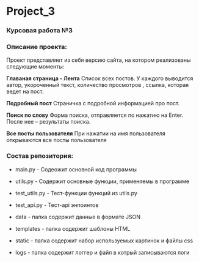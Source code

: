 # Project_3

### Курсовая работа №3 

### Описание проекта:
 Проект представляет из себя версию сайта, на котором реализованы следующие моменты:
 
 **Главаная страница - Лента**
 Список всех постов. У каждого выводится автор, укороченный текст, количество просмотров , ссылка, которая ведет на пост.  
 
 **Подробный пост**
 Страничка с подробной информацией про пост. 
 
 **Поиск по слову**
  Форма поиска, отправляется по нажатию на Enter. После нее – результаты поиска. 
  
 **Все посты пользователя**
  При нажатии на имя пользователя открываются все посты пользователя
  
  ### Состав репозитория:
  
  * main.py - Содеожит основной код программы
  * utils.py - Содержит основные функции, применяемы в программе
  * test_utils.py - Тест-функции функций из utils.py
  * test_api.py - Тест-api энпоинтов
  
  * data - папка содержит данные в формате JSON
  * templates - папка содержит шаблоны HTML
  * static - папка содержит набор используемых картинок и файлы css
  * logs - папка содержит логгер и файл в котрый записываются логи









